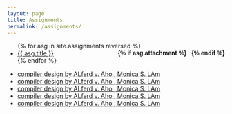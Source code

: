 ```yaml
---
layout: page
title: Assignments
permalink: /assignments/
---
```


<ul id="archive">
{% for asg in site.assignments reversed %}
      <li class="archiveposturl" style="background: transparent">
        <span><a href="{{ asg.url | prepend: site.baseurl}}">{{ asg.title }}</a></span>
<strong style="font-size:100%; font-family: 'Titillium Web', sans-serif; float:right">
<a title="Download problems (pdf)" href="{{ asg.pdf | prepend: site.baseurl }}"><i class="fas fa-file-pdf"></i></a> 
{% if asg.attachment %}
&nbsp; <a title="Download attachments (zip)" href="{{ asg.attachment | prepend: site.baseurl }}"><i class="fas fa-file-archive"></i></a>
{% endif %}
</strong> 
      </li>
{% endfor %}
</ul>

* [compiler design by ALferd v. Aho , Monica S. LAm ](/static_files/materials/ass/asst1.pdf)
* [compiler design by ALferd v. Aho , Monica S. LAm ](/static_files/materials/ass/asst2.pdf)
* [compiler design by ALferd v. Aho , Monica S. LAm ](/static_files/materials/ass/asst3.pdf)
* [compiler design by ALferd v. Aho , Monica S. LAm ](/static_files/materials/ass/asst4.pdf)
* [compiler design by ALferd v. Aho , Monica S. LAm ](/static_files/materials/ass/asst5.pdf)